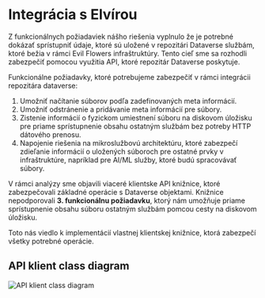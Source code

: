 # Integrácia s Elvírou
Z funkcionálnych požiadaviek nášho riešenia vyplnulo že je potrebné dokázať sprístupniť údaje, ktoré sú uložené v repozitári Dataverse službám, ktoré bežia v rámci Evil Flowers infraštruktúry. Tento cieľ sme sa rozhodli zabezpečiť pomocou využitia API, ktoré repozitár Dataverse poskytuje. 

Funkcionálne požiadavky, ktoré potrebujeme zabezpečiť v rámci integrácii repozitára dataverse: 
1. Umožniť načítanie súborov podľa zadefinovaných meta informácií.
2. Umožniť odstránenie a pridávanie meta informácií pre súbory.
3. Zistenie informácií o fyzickom umiestnení súboru na diskovom úložisku pre priame sprístupnenie obsahu ostatným službám bez potreby HTTP dátového prenosu.
4. Napojenie riešenia na mikroslužbovú architektúru, ktoré zabezpečí zdieľanie informácií o uložených súboroch pre ostatné prvky v infraštruktúre, napríklad pre AI/ML služby, ktoré budú spracovávať súbory. 

V rámci analýzy sme objavili viaceré klientske API knižnice, ktoré zabezpečovali základné operácie s Dataverse objektami. Knižnice nepodporovali **3. funkcionálnu požiadavku**, ktorý nám umožňuje priame sprístupnenie obsahu súboru  ostatným službám pomcou cesty na diskovom úložisku. 

Toto nás viedlo k implementácií vlastnej klientskej knižnice, ktorá zabezpečí všetky potrebné operácie. 

## API klient class diagram
![API klient class diagram](/img/data_doc/api_client.png)